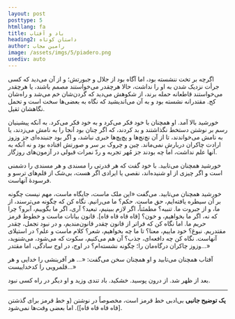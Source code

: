 ```yaml
---
layout: post
posttype: 5
htmllang: fa
title: باد و آفتاب
heading2: داستان کوتاه
author: رامین مجاب
image: /assets/imgs/5/piadero.png
usediv: auto
---
```


اگرچه بر تخت ننشسته بود، اما آگاه بود از جلال و جبورتش؛ و از آن می‌دید که کسی جرأت نزدیک شدن به او را نداشت، حالا هرچقدر می‌خواستند مصمم باشند، یا هرچقدر می‌خواستند قاطعانه حمله برند، از شکوهش می‌دید که گردن‌شان خم می‌شد و راه‌شان کج. مقتدرانه نشسته بود و به آن می‌اندیشید که نگاه به بعضی‌ها سخت است و تحمل نگاهشان ثقیل.

خورشید بالا آمد. او همچنان با خود فکر می‌کرد و به خود فکر می‌کرد. به آنکه پیشینیان رسم بر نوشتن دستخط نگذاشتند و بد کردند، که اگر چنان بود آنجا را به نامش می‌زدند، یا به نامش می‌خواندند، تا از آن نچ‌نچ‌ها و پچ‌پچ‌ها خبری نباشد، و اگر بود جنبنده‌ای جز وزوز ارادت چاکران دربارش نمی‌ماند. چین و چروک بر سر و صورتش افتاده بود و نه آنکه به آنها علم نداشت، اما چه بودند جز مُهر تجربه و ردّ نمرات قبولی در آزمون‌های روزگار.

خورشید همچنان می‌تابید. با خود گفت که هر قدرتی را مسندی و هر مسندی را دشمنی است و اگر چیزی از او شنیده‌اند، نقصی یا ایرادی اگر هست، بی‌شک از قلم‌های ترسو و فرسودهٔ آنهاست.

خورشید همچنان می‌تابید. می‌گفت «این ملک ماست،‌ جایگاه ماست، مهم نیست چگونه بر آن سیطره یافته‌ایم، حق ماست. حکم؟ ما می‌رانیم. نگاه کن که چگونه می‌ترسند، از ما، و از جبروت ما. تنبیه؟ مطمئناً، اگر لازم ببینیم، تبعید؟ آری، اگر ما بگوییم، آبرو؟ چرا که نه، اگر ما بخواهیم، و خون؟ [قاه قاه قاه قاه]. قانون بیانات ماست و خطوط قرمز حریم ما. اما نگاه کن که فراتر از قانون چقدر قانون‌مندیم، و در نبود تجمل، چقدر مقتدریم. نبوغ؟ خود ماییم، معنا؟ تا ما چه بخواهیم، شعر؟ کلام ماست و علم؟ در استیلای آنهاست. نگاه کن چه دافعه‌ای، جذب؟ آن هم می‌کنیم، سکوت که می‌شود، می‌شنوید، وزوز چاکران درگاه‌مان را؛ چگونه نشسته‌ام؟ در اوج، در اوج سادگی، اما مقتدر...»

آفتاب همچنان می‌تابید و او همچنان سخن می‌گفت: «... هر آفرینشی را خدایی و هر قلمرویی را کدخداییست...»

بعد از ظهر شد. از درون پوسید. خشکید. باد تندی وزید و او دیگر در راه کسی نبود.

---

**یک توضیح جانبی**
بی‌ادبی خط قرمز است، مخصوصاً در نوشتن (و خط قرمز برای گذشتن [قاه قاه قاه قاه]). اما بعضی وقت‌ها نمی‌شود.

